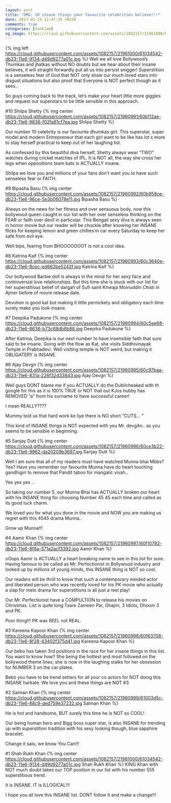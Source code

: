 ```yaml
---
layout: post
title: "OMG: 10 insane things your favourite celebrities believe!!!"
date: 2017-01-15 12:47:35 +0530
comments: true
categories: [JunkJam]
og_image: https://cloud.githubusercontent.com/assets/1082157/21961000/61034542-db23-11e6-9134-d49d9277a01c.jpg
---
```

{% img left https://cloud.githubusercontent.com/assets/1082157/21961000/61034542-db23-11e6-9134-d49d9277a01c.jpg %}
Well we all love Bollywood’s Thumkas and jhatkas without NO doubts but we hear about their insane believes, it will straight forwardly put all us into persist snigger! Superstition is a senseless fear of God that NOT only show our much loved stars into disgust situations but also proof that Everyone is NOT perfect though as it sees..
 
<!-- more -->


So guys coming back to the track, let’s make your heart little more giggles and request our superstars to be little sensible in this approach.

#10 Shilpa Shetty
{% img center https://cloud.githubusercontent.com/assets/1082157/21960991/60b112ae-db23-11e6-9836-f02fa61cf7ea.jpg Shilpa Shetty %}

Our number 10 celebrity is our favourite dhumkas girl. This superstar, super model and modern Entrepreneur that each girl want to be like has lot s more to stay herself practical to keep out of her laughing list.

As confessed by this beautiful diva herself, Shetty always wear “TWO” watches during cricket matches of IPL.  It is NOT all, the way she cross her legs when oppositions team bats is ACTUALLY insane.

Shilpa we love you and millions of your fans don’t want you to have such senseless fear or FAITH.

#9 Bipasha Basu
{% img center https://cloud.githubusercontent.com/assets/1082157/21960992/60b958ce-db23-11e6-96ce-5e3b06078e11.jpg Bipasha Basu %}

Always on the news for her fitness and over sensuous body, now this bollywood queen caught in our list with her over senseless thinking on the FEAR or faith over devil in particular. This Bengali sexy diva is always seen in horror movie but our reader will be chuckle after knowing her INSANE flicks for keeping lemon and green chillies in car every Saturday to keep her safe from evil eye.

Well bips, fearing from BHOOOOOOOT is not a cool idea.

#8 Katrina Kaif
{% img center https://cloud.githubusercontent.com/assets/1082157/21960993/60c3640e-db23-11e6-8cec-ed662be5242f.jpg Katrina Kaif %}

Our bollywood Barbie doll is always in the mind for her sexy face and controversial love relationships. But this time she is stuck with our list for her superstitious belief of dargah of Sufi saint Khwaja Moinuddin Chisti in Ajmer before of movie release date. 

Devotion is good kat but making it little pernickety and obligatory each time surely make you look insane.

#7 Deepika Padukone
{% img center https://cloud.githubusercontent.com/assets/1082157/21960994/60c5ee68-db23-11e6-8636-b73c68db6b88.jpg Deepika Padukone %}

After Katrina, Deepika is our next number to have insensible faith that sure said to be insane.  Going with the flow as Kat, she visits Siddhivinayak Temple in Prabhadevi.
Well visiting temple is NOT weird, but making it OBLIGATERY is INSANE. 

#6 Ajay Devgn
{% img center https://cloud.githubusercontent.com/assets/1082157/21960995/60c97baa-db23-11e6-831a-226f32d33843.jpg Ajay Devgn %}

Well guys DONT blame me if you ACTUALLY do the Dublicheaked with th google for this as it is 100% TRUE  or NOT that out KJos hubby has REMOVED “a” from his surname to have successful career! 

I mean REALLY????

Mummy told us that hard work ke liye there is NO short “CUTS... “

This kind of INSANE things is NOT expected with you Mr. devgAn.. as you seems to be sensible in beginning.

#5 Sanjay Dutt
{% img center https://cloud.githubusercontent.com/assets/1082157/21960996/60ce3b22-db23-11e6-9962-da20209b3697.jpg Sanjay Dutt %}

Well I am sure that all of my readers must have watched Munna bhai Mbbs? Yes? 
Have you remember our favourite Munna have do heart touching gandhigiri to remove that Pandit taboo for mangalic vivah.. 

Yes yes yes ..

So taking our number 5, our Munna Bhai has ACTUALLY broken our heart with his INSANE thing for choosing Number 45 45 each time and called as its good luck charm.

We loved you for what you done in the movie and NOW you are making us regret with this 4545 drama Munna..

Grow up Munna!!!

#4 Aamir Khan
{% img center https://cloud.githubusercontent.com/assets/1082157/21960997/60f10792-db23-11e6-8f8a-371a2acf3392.jpg Aamir Khan %}

oOops Aamir is  ACTUALLY a heart breaking name to see in this list for sure. Having famous to be called as Mr. Perfectionist in Bollywood industry and looked up by millions of young minds, this INSANE thing is NOT so cool.

Our readers will be thrill to know that such a contemporary minded actor and liberated person who was recently loved for his PK movie who actually a slap for melo drama for superstitions is all just a reel play!

Our Mr. Perfectionist have a COMPULTION to release his movies on Christmas. List is quite long Taare Zameen Par, Ghajini, 3 Idiots, Dhoom 3 and PK.

Poor thing!!! PK was REEL not REAL.


#3 Kareena Kapoor Khan
{% img center https://cloud.githubusercontent.com/assets/1082157/21960998/60f63708-db23-11e6-8f28-43402f375d41.jpg Kareena Kapoor Khan %}

Our bebo has taken 3rd positions in the race for her insane things in this list. You want to know how? She being the hottest and most followed on the bollywood theme lines, she is now in the laughing stalks for her obsession for NUMBER 3 on the car plates.

Bebo you have to be trend setters for all your co actors for NOT doing this INSANE harkate. We love you and these things are NOT #3

#2 Salman Khan
{% img center https://cloud.githubusercontent.com/assets/1082157/21960999/61003d5c-db23-11e6-88c9-ded759e37232.jpg Salman Khan %}

He is hot and handsome, BUT surely this time he is NOT so COOL!

Our being human hero and Bigg boss super star, is also INSANE for trending up with superstition tradition with his sexy looking though, blue sapphire bracelet.

Change it salu, we know You Can!!!

#1 Shah Rukh Khan
{% img center https://cloud.githubusercontent.com/assets/1082157/21961000/61034542-db23-11e6-9134-d49d9277a01c.jpg Shah Rukh Khan %}
KING Khan with NOT much doubt takes our TOP position in our list with his number 555 superstitious trend. 

It is INSANE. IT is ILLOGICAL!!!

I hope you all love this INSANE list. DONT follow it and make a change!!!

